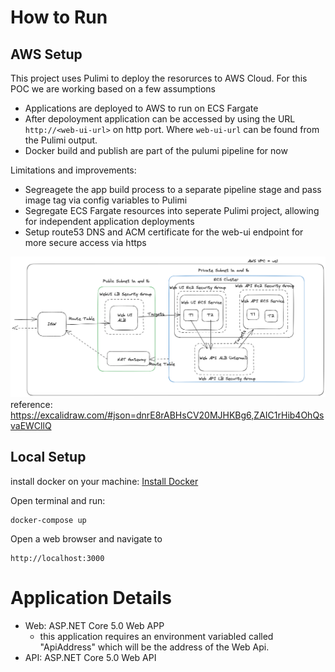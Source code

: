 # How to Run

## AWS Setup
This project uses Pulimi to deploy the resorurces to AWS Cloud. For this POC we are working based on a few assumptions

 - Applications are deployed to AWS to run on ECS Fargate
 - After depoloyment application can be accessed by using the URL `http://<web-ui-url>` on http port. Where `web-ui-url` can be found from the Pulimi output.
 - Docker build and publish are part of the pulumi pipeline for now

Limitations and improvements:
 - Segreagete the app build process to a separate pipeline stage and pass image tag via config variables to Pulimi
 - Segregate ECS Fargate resources into seperate Pulimi project, allowing for independent application deployments
 - Setup route53 DNS and ACM certificate for the web-ui endpoint for more secure access via https


![aws infra network diagram](aws-infra.png "AWS Infra Network Diagram")
reference: https://excalidraw.com/#json=dnrE8rABHsCV20MJHKBg6,ZAIC1rHib4OhQsvaEWCllQ
## Local Setup

install docker on your machine: [Install Docker](https://docs.docker.com/engine/install/)


Open terminal and run:
```
docker-compose up
```

Open a web browser and navigate to 
```
http://localhost:3000
```

# Application Details

- Web: ASP.NET Core 5.0 Web APP
  - this application requires an environment variabled called "ApiAddress" which will be the address of the Web Api.
- API: ASP.NET Core 5.0 Web API

